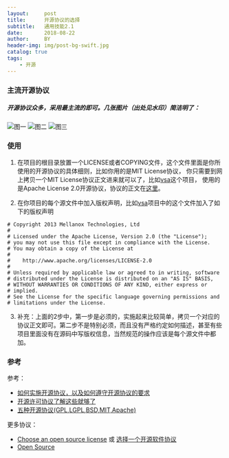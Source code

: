 ```yaml
---
layout:     post
title:      开源协议的选择
subtitle:   通用技能2.1
date:       2018-08-22
author:     BY
header-img: img/post-bg-swift.jpg
catalog: true
tags:
    - 开源
---
```


### 主流开源协议
##### 开源协议众多，采用最主流的即可。几张图片（出处见水印）简洁明了：
![图一](http://oimecgnjq.bkt.clouddn.com/18-8-22/23390498.jpg)
![图二](http://oimecgnjq.bkt.clouddn.com/18-8-22/54687498.jpg)
![图三](http://oimecgnjq.bkt.clouddn.com/18-8-22/63095960.jpg)
### 使用

1. 在项目的根目录放置一个LICENSE或者COPYING文件，这个文件里面是你所使用的开源协议的具体细则，比如你用的是MIT License协议，
你只需要到网上拷贝一个MIT License协议正文进来就可以了，比如[vsa](https://github.com/mellanox-openstack/vsa)这个项目，
使用的是Apache License 2.0开源协议，协议的正文在[这里](http://www.apache.org/licenses/LICENSE-2.0.txt)。

2. 在你项目的每个源文件中加入版权声明，比如[vsa](https://github.com/mellanox-openstack/vsa)项目中的这个文件加入了如下的版权声明
```
# Copyright 2013 Mellanox Technologies, Ltd
#
# Licensed under the Apache License, Version 2.0 (the "License");
# you may not use this file except in compliance with the License.
# You may obtain a copy of the License at
#
#    http://www.apache.org/licenses/LICENSE-2.0
#
# Unless required by applicable law or agreed to in writing, software
# distributed under the License is distributed on an "AS IS" BASIS,
# WITHOUT WARRANTIES OR CONDITIONS OF ANY KIND, either express or
# implied.
# See the License for the specific language governing permissions and
# limitations under the License.
```
3. 补充：上面的2步中，第一步是必须的，实施起来比较简单，拷贝一个对应的协议正文即可。第二步不是特别必须，而且没有严格约定如何描述，甚至有些项目里面没有在源码中写版权信息，当然规范的操作应该是每个源文件中都加。




### 参考
 参考：
 - [如何实施开源协议，以及如何遵守开源协议的要求](https://my.oschina.net/u/2307042/blog/1509956)
 - [开源许可协议了解这些就够了](https://www.jianshu.com/p/a57c13631d5e)
 - [五种开源协议(GPL,LGPL,BSD,MIT,Apache)](https://ningyu1.github.io/site/post/25-licence/)


 更多协议：
 - [Choose an open source license](https://choosealicense.com/) 或 [选择一个开源软件协议](http://choosealicense.online/)
 - [Open Source](https://opensource.org/licenses/alphabetical)